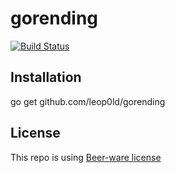gorending
===

[![Build Status](https://travis-ci.org/Leop0ld/gorending.svg?branch=master)](https://travis-ci.org/Leop0ld/gorending)


Installation
---
go get github.com/leop0ld/gorending


License
---
This repo is using [Beer-ware license](https://en.wikipedia.org/wiki/Beerware)